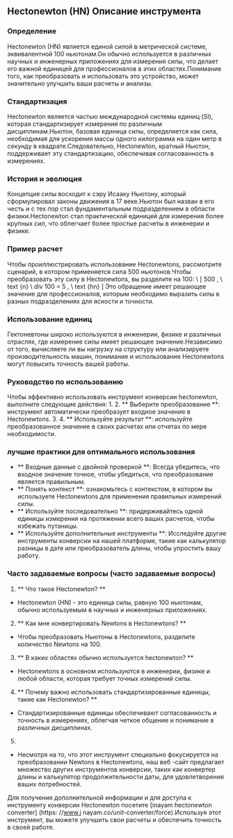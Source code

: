 ## Hectonewton (HN) Описание инструмента

### Определение
Hectonewton (HN) является единой силой в метрической системе, эквивалентной 100 ньютонам.Он обычно используется в различных научных и инженерных приложениях для измерения силы, что делает его важной единицей для профессионалов в этих областях.Понимание того, как преобразовать и использовать это устройство, может значительно улучшить ваши расчеты и анализы.

### Стандартизация
Hectonewton является частью международной системы единиц (SI), которая стандартизирует измерения по различным дисциплинам.Ньютон, базовая единица силы, определяется как сила, необходимая для ускорения массы одного килограмма на один метр в секунду в квадрате.Следовательно, Hectonewton, кратный Ньютон, поддерживает эту стандартизацию, обеспечивая согласованность в измерениях.

### История и эволюция
Концепция силы восходит к сэру Исааку Ньютону, который сформулировал законы движения в 17 веке.Ньютон был назван в его честь и с тех пор стал фундаментальным подразделением в области физики.Hectonewton стал практической единицей для измерения более крупных сил, что облегчает более простые расчеты в инженерии и физике.

### Пример расчет
Чтобы проиллюстрировать использование Hectonewtons, рассмотрите сценарий, в котором применяется сила 500 ньютонов.Чтобы преобразовать эту силу в Hectonewtons, вы разделите на 100:
\ [
500 \, \ text {n} \ div 100 = 5 \, \ text {hn}
\]
Это обращение имеет решающее значение для профессионалов, которым необходимо выразить силы в разных подразделениях для ясности и точности.

### Использование единиц
Гектоневтоны широко используются в инженерии, физике и различных отраслях, где измерение силы имеет решающее значение.Независимо от того, вычисляете ли вы нагрузку на структуру или анализируете производительность машин, понимание и использование Hectonewtons могут повысить точность вашей работы.

### Руководство по использованию
Чтобы эффективно использовать инструмент конверсии hectonewton, выполните следующие действия:
1.
2. ** Выберите преобразование **: инструмент автоматически преобразует входное значение в Hectonewtons.
3.
4. ** Используйте результат **: используйте преобразованное значение в своих расчетах или отчетах по мере необходимости.

### лучшие практики для оптимального использования
- ** Входные данные с двойной проверкой **: Всегда убедитесь, что входное значение точное, чтобы убедиться, что преобразование является правильным.
- ** Понять контекст **: ознакомьтесь с контекстом, в котором вы используете Hectonewtons для применения правильных измерений силы.
- ** Используйте последовательно **: придерживайтесь одной единицы измерения на протяжении всего ваших расчетов, чтобы избежать путаницы.
- ** Используйте дополнительные инструменты **: Исследуйте другие инструменты конверсии на нашей платформе, такие как калькулятор разницы в дате или преобразователь длины, чтобы упростить вашу работу.

### Часто задаваемые вопросы (часто задаваемые вопросы)

1. ** Что такое Hectonewton? **
- Hectonewton (HN) - это единица силы, равную 100 ньютонам, обычно используемым в научных и инженерных приложениях.

2. ** Как мне конвертировать Newtons в Hectonewtons? **
- Чтобы преобразовать Ньютоны в Hectonewtons, разделите количество Newtons на 100.

3. ** В каких областях обычно используется hectonewton? **
- Hectonewtons в основном используются в инженерии, физике и любой области, которая требует точных измерений силы.

4. ** Почему важно использовать стандартизированные единицы, такие как Hectonewton? **
- Стандартизированные единицы обеспечивают согласованность и точность в измерениях, облегчая четкое общение и понимание в различных дисциплинах.

5.
- Несмотря на то, что этот инструмент специально фокусируется на преобразовании Newtons в Hectonewtons, наш веб -сайт предлагает множество других инструментов конверсии, таких как конвертер длины и калькулятор продолжительности даты, для удовлетворения ваших потребностей.

Для получения дополнительной информации и для доступа к инструменту конверсии Hectonewton посетите [inayam hectonewton converter] (https: //www.i nayam.co/unit-converter/force).Используя этот инструмент, вы можете улучшить свои расчеты и обеспечить точность в своей работе.